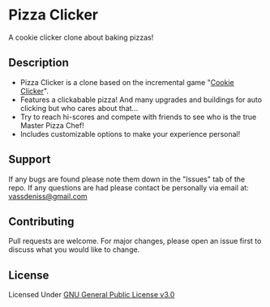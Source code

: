 # Pizza Clicker
A cookie clicker clone about baking pizzas! 

## Description
- Pizza Clicker is a clone based on the incremental game "[Cookie Clicker](https://orteil.dashnet.org/cookieclicker/)".
- Features a clickabable pizza! And many upgrades and buildings for auto clicking but who cares about that... 
- Try to reach hi-scores and compete with friends to see who is the true Master Pizza Chef! 
- Includes customizable options to make your experience personal!

## Support 
If any bugs are found please note them down in the "Issues" tab of the repo. 
If any questions are had please contact be personally via email at: vassdeniss@gmail.com

## Contributing
Pull requests are welcome. For major changes, please open an issue first to discuss what you would like to change.

## License 
Licensed Under [GNU General Public License v3.0](https://choosealicense.com/licenses/gpl-3.0/)
